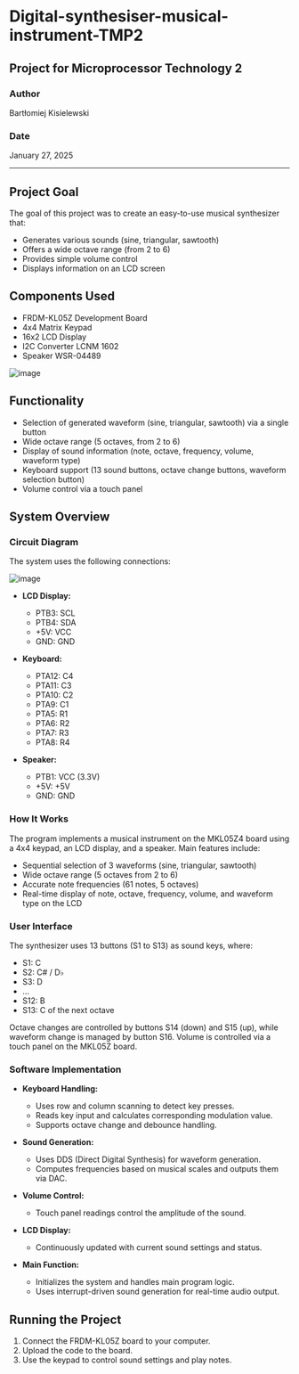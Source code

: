 # Digital-synthesiser-musical-instrument-TMP2
## Project for Microprocessor Technology 2
### Author
Bartłomiej Kisielewski

### Date
January 27, 2025

---

## Project Goal
The goal of this project was to create an easy-to-use musical synthesizer that:
- Generates various sounds (sine, triangular, sawtooth)
- Offers a wide octave range (from 2 to 6)
- Provides simple volume control
- Displays information on an LCD screen

## Components Used
- FRDM-KL05Z Development Board
- 4x4 Matrix Keypad
- 16x2 LCD Display
- I2C Converter LCNM 1602
- Speaker WSR-04489

![image](https://github.com/user-attachments/assets/85408c4c-5803-4d76-a8b0-392a733199b1)

## Functionality
- Selection of generated waveform (sine, triangular, sawtooth) via a single button
- Wide octave range (5 octaves, from 2 to 6)
- Display of sound information (note, octave, frequency, volume, waveform type)
- Keyboard support (13 sound buttons, octave change buttons, waveform selection button)
- Volume control via a touch panel

## System Overview
### Circuit Diagram
The system uses the following connections:

![image](https://github.com/user-attachments/assets/b917ed53-6855-4dbf-9f1b-50a65b9f8353)

- **LCD Display:**
  - PTB3: SCL
  - PTB4: SDA
  - +5V: VCC
  - GND: GND

- **Keyboard:**
  - PTA12: C4
  - PTA11: C3
  - PTA10: C2
  - PTA9: C1
  - PTA5: R1
  - PTA6: R2
  - PTA7: R3
  - PTA8: R4

- **Speaker:**
  - PTB1: VCC (3.3V)
  - +5V: +5V
  - GND: GND

### How It Works
The program implements a musical instrument on the MKL05Z4 board using a 4x4 keypad, an LCD display, and a speaker. Main features include:
- Sequential selection of 3 waveforms (sine, triangular, sawtooth)
- Wide octave range (5 octaves from 2 to 6)
- Accurate note frequencies (61 notes, 5 octaves)
- Real-time display of note, octave, frequency, volume, and waveform type on the LCD

### User Interface
The synthesizer uses 13 buttons (S1 to S13) as sound keys, where:
- S1: C
- S2: C# / D♭
- S3: D
- ...
- S12: B
- S13: C of the next octave

Octave changes are controlled by buttons S14 (down) and S15 (up), while waveform change is managed by button S16.
Volume is controlled via a touch panel on the MKL05Z board.

### Software Implementation
- **Keyboard Handling:**
  - Uses row and column scanning to detect key presses.
  - Reads key input and calculates corresponding modulation value.
  - Supports octave change and debounce handling.

- **Sound Generation:**
  - Uses DDS (Direct Digital Synthesis) for waveform generation.
  - Computes frequencies based on musical scales and outputs them via DAC.

- **Volume Control:**
  - Touch panel readings control the amplitude of the sound.

- **LCD Display:**
  - Continuously updated with current sound settings and status.

- **Main Function:**
  - Initializes the system and handles main program logic.
  - Uses interrupt-driven sound generation for real-time audio output.

## Running the Project
1. Connect the FRDM-KL05Z board to your computer.
2. Upload the code to the board.
3. Use the keypad to control sound settings and play notes.

